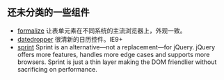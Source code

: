 ## 还未分类的一些组件
* [formalize](http://formalize.me/) 让表单元素在不同系统的主流浏览器上，外观一致。
* [datedropper](http://felicegattuso.com/projects/datedropper/) 很清新的日历控件。IE9+
* [sprint](https://github.com/bendc/sprint) Sprint is an alternative—not a replacement—for jQuery. jQuery offers more features, handles more edge cases and supports more browsers. Sprint is just a thin layer making the DOM friendlier without sacrificing on performance.






